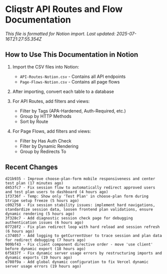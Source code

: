 # Cliqstr API Routes and Flow Documentation

*This file is formatted for Notion import. Last updated: 2025-07-16T21:27:55.354Z*

## How to Use This Documentation in Notion

1. Import the CSV files into Notion:
   - `API-Routes-Notion.csv` - Contains all API endpoints
   - `Page-Flows-Notion.csv` - Contains all page flows

2. After importing, convert each table to a database
3. For API Routes, add filters and views:
   - Filter by Tags (APA-Hardened, Auth-Required, etc.)
   - Group by HTTP Methods
   - Sort by Route

4. For Page Flows, add filters and views:
   - Filter by Has Auth Check
   - Filter by Dynamic Rendering
   - Group by Redirects To

## Recent Changes

```
d21b935 - Improve choose-plan-form mobile responsiveness and center test plan (17 minutes ago)
d453fc7 - Fix session flow to automatically redirect approved users and test plan users to dashboard (4 hours ago)
1f3736f - Temp: Show only 'Test Plan' in choose-plan form during Stripe setup freeze (5 hours ago)
c092758 - Fix session stability issues: implement hard navigations, standardize session data, loosen frontend plan validations, ensure dynamic rendering (5 hours ago)
3f328c7 - Add diagnostic session check page for debugging authentication issues (6 hours ago)
07728f2 - Fix plan redirect loop with hard reload and session refresh (6 hours ago)
c374057 - Add logging to getCurrentUser to trace session and plan data for redirect debugging (7 hours ago)
909bf43 - Fix client component directive order - move 'use client' before dynamic export (18 hours ago)
6f5837f - Fix dynamic server usage errors by restructuring imports and dynamic exports (19 hours ago)
e708f9a - Add global dynamic configuration to fix Vercel dynamic server usage errors (19 hours ago)
```

